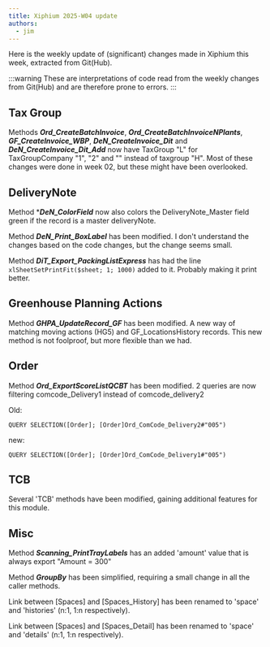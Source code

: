 ```yaml
---
title: Xiphium 2025-W04 update
authors:
  - jim
---
```


Here is the weekly update of (significant) changes made in Xiphium this week, extracted from Git(Hub).

:::warning
These are interpretations of code read from the weekly changes from Git(Hub) and are therefore prone to errors.
:::

<!--truncate-->

## Tax Group
Methods ***Ord_CreateBatchInvoice***, ***Ord_CreateBatchInvoiceNPlants***, ***GF_CreateInvoice_WBP***, ***DeN_CreateInvoice_Dit*** and ***DeN_CreateInvoice_Dit_Add*** now have TaxGroup "L" for TaxGroupCompany "1", "2" and "" instead of taxgroup "H". Most of these changes were done in week 02, but these might have been overlooked.

## DeliveryNote
Method ****DeN_ColorField*** now also colors the DeliveryNote_Master field green if the record is a master deliveryNote.

Method ***DeN_Print_BoxLabel*** has been modified. I don't understand the changes based on the code changes, but the change seems small.

Method ***DiT_Export_PackingListExpress*** has had the line `xlSheetSetPrintFit($sheet; 1; 1000)` added to it. Probably making it print better.

## Greenhouse Planning Actions
Method ***GHPA_UpdateRecord_GF*** has been modified. A new way of matching moving actions (HG5) and GF_LocationsHistory records. This new method is not foolproof, but more flexible than we had.

## Order
Method ***Ord_ExportScoreListQCBT*** has been modified. 2 queries are now filtering comcode_Delivery1 instead of comcode_delivery2

Old:
```4D
QUERY SELECTION([Order]; [Order]Ord_ComCode_Delivery2#"005")
```
new:
```4D
QUERY SELECTION([Order]; [Order]Ord_ComCode_Delivery1#"005")
```

## TCB
Several 'TCB' methods have been modified, gaining additional features for this module.

## Misc
Method ***Scanning_PrintTrayLabels*** has an added 'amount' value that is always export "Amount = 300"

Method ***GroupBy*** has been simplified, requiring a small change in all the caller methods.

Link between [Spaces] and [Spaces_History] has been renamed to 'space' and 'histories' (n:1, 1:n respectively).

Link between [Spaces] and [Spaces_Detail] has been renamed to 'space' and 'details' (n:1, 1:n respectively).